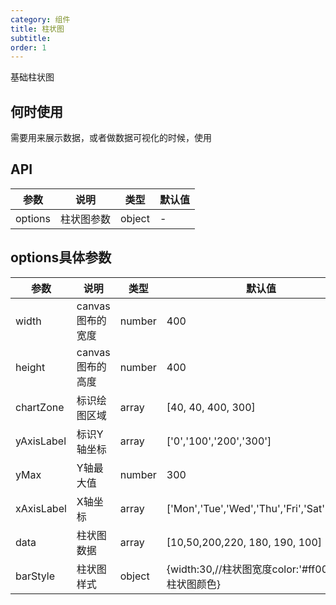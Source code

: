 ```yaml
---
category: 组件
title: 柱状图
subtitle:
order: 1
---
```


基础柱状图

## 何时使用

需要用来展示数据，或者做数据可视化的时候，使用

## API


| 参数    | 说明       | 类型   | 默认值 |
| ------- | ---------- | ------ | ------ |
| options | 柱状图参数 | object | -      |


## options具体参数
| 参数       | 说明             | 类型   | 默认值                                             |
| ---------- | ---------------- | ------ | -------------------------------------------------- |
| width      | canvas图布的宽度 | number | 400                                                |
| height     | canvas图布的高度 | number | 400                                                |
| chartZone  | 标识绘图区域     | array  | [40, 40, 400, 300]                                 |
| yAxisLabel | 标识Y轴坐标      | array  | ['0','100','200','300']                            |
| yMax       | Y轴最大值        | number | 300                                                |
| xAxisLabel | X轴坐标          | array  | ['Mon','Tue','Wed','Thu','Fri','Sat','Sun']        |
| data       | 柱状图数据       | array  | [10,50,200,220, 180, 190, 100]                     |
| barStyle   | 柱状图样式       | object | {width:30,//柱状图宽度color:'#ff0000'//柱状图颜色} |

<style>
[id^="components-bar-demo-"] .code-box-demo div {
}
[id^="components-bar-demo-"] .ant-select{
  float: left;
  margin-right: 50px;
}
[id^="components-bar-demo-"] .ant-select-selection--single{
  position: relative;
  width: 100%;
}
</style>



